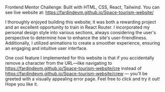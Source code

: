 Frontend Mentor Challenge: Built with HTML, CSS, React, Tailwind.
You can see live website at: https://fardindevm.github.io/Space-tourism-website/


I thoroughly enjoyed building this website; it was both a rewarding project and an excellent opportunity to train in React Router. I incorporated my personal design style into various sections, always considering the user's perspective to determine how to enhance the site's user-friendliness. Additionally, I utilized animations to create a smoother experience, ensuring an engaging and intuitive user interface.

One cool feature I implemented for this website is that if you accidentally remove a character from the URL—like navigating to https://fardindevm.github.io/Space-tourism-website/cre instead of https://fardindevm.github.io/Space-tourism-website/crew — you'll be greeted with a visually appealing error page. Feel free to click and try it out!
Hope you like it.
